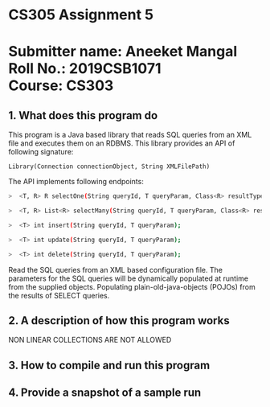 # CS305 Assignment 5
Submitter name: Aneeket Mangal\
Roll No.: 2019CSB1071\
Course:  CS303
===========================================
## 1. What does this program do
This program is a Java based library that reads SQL queries from an XML file and executes them on an RDBMS.
This library provides an API of following signature:
   ```
   Library(Connection connectionObject, String XMLFilePath)
   ```
The API implements following endpoints:
```bash
>  <T, R> R selectOne(String queryId, T queryParam, Class<R> resultType);
```

```bash
>  <T, R> List<R> selectMany(String queryId, T queryParam, Class<R> resultType);
```

```bash
>  <T> int insert(String queryId, T queryParam);
```
```bash
>  <T> int update(String queryId, T queryParam);
```
```bash
>  <T> int delete(String queryId, T queryParam);
```
Read the SQL queries from an XML based configuration file.
The parameters for the SQL queries will be dynamically populated at runtime from the supplied objects.
Populating plain-old-java-objects (POJOs) from the results of SELECT queries.

## 2. A description of how this program works
NON LINEAR COLLECTIONS ARE NOT ALLOWED

## 3. How to compile and run this program

## 4. Provide a snapshot of a sample run



